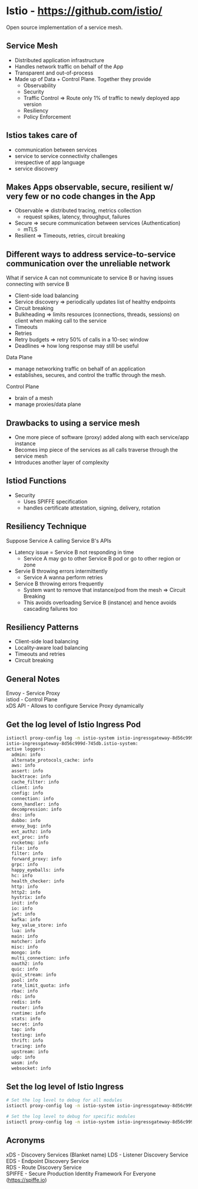 # Istio - https://github.com/istio/

Open source implementation of a service mesh.

## Service Mesh
- Distributed application infrastructure
- Handles network traffic on behalf of the App
- Transparent and out-of-process
- Made up of Data + Control Plane. Together they provide 
  - Observability
  - Security
  - Traffic Control => Route only 1% of traffic to newly deployed app version 
  - Resiliency
  - Policy Enforcement 


## Istios takes care of
- communication between services
- service to service connectivity challenges  
irrespective of app language
- service discovery 

## Makes Apps observable, secure, resilient w/ very few or no code changes in the App
- Observable => distributed tracing, metrics collection
  - request spikes, latency, throughput, failures
- Secure => secure communication between services (Authentication)
  - mTLS
- Resilient => Timeouts, retries, circuit breaking 


## Different ways to address service-to-service communication over the unreliable network
What if service A can not communicate to service B or having issues connecting with service B

- Client-side load balancing
- Service discovery => periodically updates list of healthy endpoints 
- Circuit breaking
- Bulkheading => limits resources (connections, threads, sessions) on client when making call to the service 
- Timeouts
- Retries
- Retry budgets => retry 50% of calls in a 10-sec window 
- Deadlines => how long response may still be useful

Data Plane
- manage networking traffic on behalf of an application  
- establishes, secures, and control the traffic through the mesh.

Control Plane
- brain of a mesh
- manage proxies/data plane

## Drawbacks to using a service mesh
- One more piece of software (proxy) added along with each service/app instance
- Becomes imp piece of the services as all calls traverse through the service mesh
- Introduces another layer of complexity

## Istiod Functions
- Security
  - Uses SPIFFE specification
  - handles certificate attestation, signing, delivery, rotation

## Resiliency Technique
Suppose Service A calling Service B's APIs

- Latency issue = Service B not responding in time
  - Service A may go to other Service B pod or go to other region or zone
- Servie B throwing errors intermittently
  - Service A wanna perform retries
- Service B throwing errors frequently
  - System want to remove that instance/pod from the mesh => Circuit Breaking
  - This avoids overloading Service B (instance) and hence avoids cascading failures too

## Resiliency Patterns
- Client-side load balancing
- Locality-aware load balancing
- Timeouts and retries
- Circuit breaking

## General Notes
Envoy - Service Proxy  
istiod - Control Plane  
xDS API - Allows to configure Service Proxy dynamically

## Get the log level of Istio Ingress Pod
```bash
istioctl proxy-config log -n istio-system istio-ingressgateway-8d56c999d-745db
istio-ingressgateway-8d56c999d-745db.istio-system:
active loggers:
  admin: info
  alternate_protocols_cache: info
  aws: info
  assert: info
  backtrace: info
  cache_filter: info
  client: info
  config: info
  connection: info
  conn_handler: info
  decompression: info
  dns: info
  dubbo: info
  envoy_bug: info
  ext_authz: info
  ext_proc: info
  rocketmq: info
  file: info
  filter: info
  forward_proxy: info
  grpc: info
  happy_eyeballs: info
  hc: info
  health_checker: info
  http: info
  http2: info
  hystrix: info
  init: info
  io: info
  jwt: info
  kafka: info
  key_value_store: info
  lua: info
  main: info
  matcher: info
  misc: info
  mongo: info
  multi_connection: info
  oauth2: info
  quic: info
  quic_stream: info
  pool: info
  rate_limit_quota: info
  rbac: info
  rds: info
  redis: info
  router: info
  runtime: info
  stats: info
  secret: info
  tap: info
  testing: info
  thrift: info
  tracing: info
  upstream: info
  udp: info
  wasm: info
  websocket: info
```

## Set the log level of Istio Ingress
```bash
# Set the log level to debug for all modules
istioctl proxy-config log -n istio-system istio-ingressgateway-8d56c999d-745db.istio-system --level debug

# Set the log level to debug for specific modules
istioctl proxy-config log -n istio-system istio-ingressgateway-8d56c999d-745db.istio-system --level http:debug,dns:debug,router:debug
```

## Acronyms
xDS - Discovery Services (Blanket name)
LDS - Listener Discovery Service  
EDS - Endpoint Discovery Service  
RDS - Route Discovery Service  
SPIFFE - Secure Production Identity Framework For Everyone (https://spiffe.io)  


